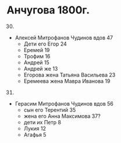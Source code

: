# Анчугова 1800г.

30. 
* Алексей Митрофанов Чудинов вдов 47
  * Дети его Егор 24
  * Еремей 19
  * Трофим 16
  * Андрей 15
  * Андрей же 13
  * Егорова жена Татьяна Васильева 23
  * Еремеева жена Мавра Иванова 19

31. 
* Герасим Митрофанов Чудинов вдов 56
  * сын его Терентий 35
  * жена его Анна Максимова 37?
  * дети их Петр 8
  * Лукия 12
  * Агафья 5
